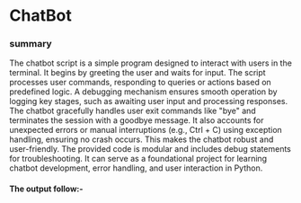 <h1>
  ChatBot
</h1>
<h3>
  summary 
</h3>
<p>The chatbot script is a simple program designed to interact with users in the terminal. It begins by greeting the user and waits for input. The script processes user commands, responding to queries or actions based on predefined logic. A debugging mechanism ensures smooth operation by logging key stages, such as awaiting user input and processing responses. The chatbot gracefully handles user exit commands like "bye" and terminates the session with a goodbye message. It also accounts for unexpected errors or manual interruptions (e.g., Ctrl + C) using exception handling, ensuring no crash occurs. This makes the chatbot robust and user-friendly. The provided code is modular and includes debug statements for troubleshooting. It can serve as a foundational project for learning chatbot development, error handling, and user interaction in Python.</p>
<h4>
  The output follow:- 
</h4>
<img src = "">
